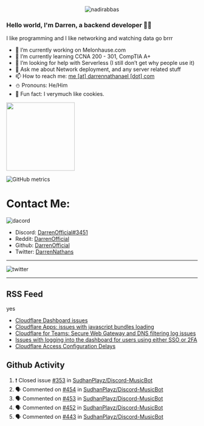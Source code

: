 <p align="center"> <img src="https://komarev.com/ghpvc/?username=DarrenOfficial&label=Profile%20views&color=0e75b6&style=flat" alt="nadirabbas" /> </p>

### Hello world, I'm Darren, a backend developer 👨‍💻
I like programming and I like networking and watching data go brrr



- 🔭 I’m currently working on Melonhause.com 
- 🌴 I’m currently learning CCNA 200 - 301, CompTIA A+ 
- 🤔 I’m looking for help with Serverless (I still don’t get why people use it) 
- 💬 Ask me about Network deployment, and any server related stuff 
- 📫 How to reach me: [me [at] darrennathanael [dot] com](mailto:me@darrennathanael.com) 
- ⛄️ Pronouns: He/Him 
- 🍪 Fun fact: I verymuch like cookies. 



<img float="center" height="180em" src="https://github-readme-stats.vercel.app/api?hide_border=true&username=DarrenOfficial&show_icons=true&count_private=true&bg_color=00000000&title_color=7F7F7F&icon_color=7F7F7F&text_color=7F7F7F" />


![GitHub metrics](https://metrics.lecoq.io/DarrenOfficial)  


# Contact Me:

![dacord](https://discord.c99.nl/widget/theme-1/508296903960821771.png)

- Discord: [DarrenOfficial#3451](https://discord.com/users/508296903960821771)
- Reddit: [DarrenOfficial](https://reddit.com/u/DarrenOfficiallol)
- Github: [DarrenOfficial](https://github.com/DarrenOfficial)
- Twitter: [DarrenNathans](https://twitter.com/DarrenNathans)


---

<img alt="twitter" src="https://github-readme-twitter.gazf.vercel.app/api?id=DarrenNathans&layout=wide" />


---

## RSS Feed
yes
<!-- BLOG-POST-LIST:START -->
- [Cloudflare Dashboard  issues](https://www.cloudflarestatus.com/incidents/l2863vtb25p0)
- [Cloudflare Apps: issues with javascript bundles loading](https://www.cloudflarestatus.com/incidents/jp605vkschz4)
- [Cloudflare for Teams: Secure Web Gateway and DNS filtering log issues](https://www.cloudflarestatus.com/incidents/vtxm5yq64m8n)
- [Issues with logging into the dashboard for users using either SSO or 2FA](https://www.cloudflarestatus.com/incidents/v4y0dw8wnx4x)
- [Cloudflare Access Configuration Delays](https://www.cloudflarestatus.com/incidents/br7txg8jlrt3)
<!-- BLOG-POST-LIST:END -->


## Github Activity
<!--START_SECTION:activity-->
1. ❗️ Closed issue [#353](https://github.com/SudhanPlayz/Discord-MusicBot/issues/353) in [SudhanPlayz/Discord-MusicBot](https://github.com/SudhanPlayz/Discord-MusicBot)
2. 🗣 Commented on [#454](https://github.com/SudhanPlayz/Discord-MusicBot/issues/454) in [SudhanPlayz/Discord-MusicBot](https://github.com/SudhanPlayz/Discord-MusicBot)
3. 🗣 Commented on [#453](https://github.com/SudhanPlayz/Discord-MusicBot/issues/453) in [SudhanPlayz/Discord-MusicBot](https://github.com/SudhanPlayz/Discord-MusicBot)
4. 🗣 Commented on [#452](https://github.com/SudhanPlayz/Discord-MusicBot/issues/452) in [SudhanPlayz/Discord-MusicBot](https://github.com/SudhanPlayz/Discord-MusicBot)
5. 🗣 Commented on [#443](https://github.com/SudhanPlayz/Discord-MusicBot/issues/443) in [SudhanPlayz/Discord-MusicBot](https://github.com/SudhanPlayz/Discord-MusicBot)
<!--END_SECTION:activity-->


<!--START_SECTION:waka-->
<!--END_SECTION:waka-->
